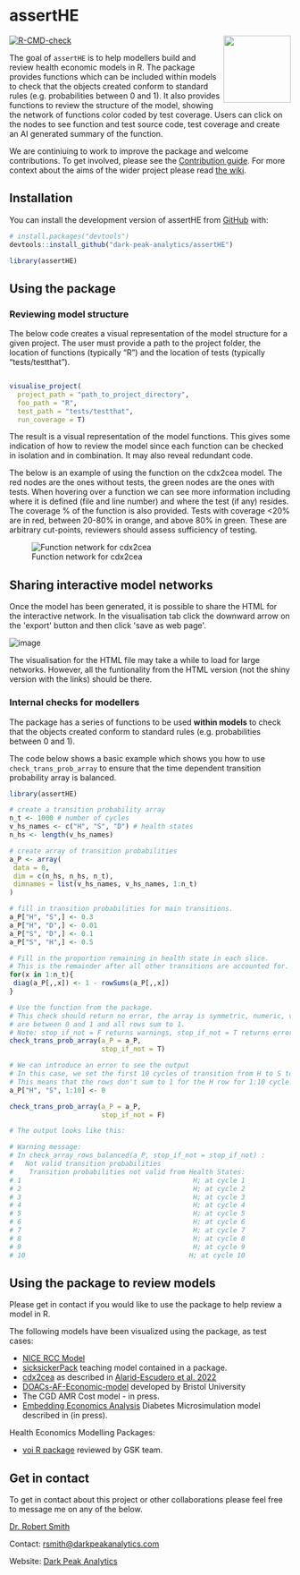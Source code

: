
<!-- README.md is generated from README.Rmd. Please edit that file 
You'll still need to render `README.Rmd` regularly, to keep `README.md` up-to-date. `devtools::build_readme()` is handy for this. 
-->

# assertHE

<div class="logos">

<img src="https://github.com/dark-peak-analytics/darkpeak/blob/main/man/figures/logo_concise.PNG?raw=true" width="120px" align="right">

</div>

<!-- badges: start -->

[![R-CMD-check](https://github.com/dark-peak-analytics/assertHE/actions/workflows/R-CMD-check.yaml/badge.svg)](https://github.com/dark-peak-analytics/assertHE/actions/workflows/R-CMD-check.yaml)

<!-- badges: end -->

The goal of `assertHE` is to help modellers build and review health
economic models in R. The package provides functions which can be
included within models to check that the objects created conform to
standard rules (e.g. probabilities between 0 and 1). It also provides
functions to review the structure of the model, showing the network of
functions color coded by test coverage. Users can click on the nodes to
see function and test source code, test coverage and create an AI
generated summary of the function.

We are continiuing to work to improve the package and welcome
contributions. To get involved, please see the [Contribution
guide](https://github.com/dark-peak-analytics/assertHE/blob/main/CONTRIBUTING.md).
For more context about the aims of the wider project please read [the
wiki](https://github.com/dark-peak-analytics/assertHE/wiki/assertHE:-an-R-package-to-improve-quality-assurance-of-health-economic-models).

## Installation

You can install the development version of assertHE from
[GitHub](https://github.com/) with:

``` r
# install.packages("devtools")
devtools::install_github("dark-peak-analytics/assertHE")

library(assertHE)
```

## Using the package

### Reviewing model structure

The below code creates a visual representation of the model structure
for a given project. The user must provide a path to the project folder,
the location of functions (typically “R”) and the location of tests
(typically “tests/testthat”).

``` r

visualise_project(
  project_path = "path_to_project_directory",
  foo_path = "R",
  test_path = "tests/testthat",
  run_coverage = T)
```

The result is a visual representation of the model functions. This gives
some indication of how to review the model since each function can be
checked in isolation and in combination. It may also reveal redundant
code.

The below is an example of using the function on the cdx2cea model. The
red nodes are the ones without tests, the green nodes are the ones with
tests. When hovering over a function we can see more information
including where it is defined (file and line number) and where the test
(if any) resides. The coverage % of the function is also provided. Tests
with coverage \<20% are in red, between 20-80% in orange, and above 80%
in green. These are arbitrary cut-points, reviewers should assess
sufficiency of testing.

<figure>
<img
src="https://github.com/dark-peak-analytics/assertHE/assets/41961614/0d330730-1e0b-40d9-b18b-b2ee14511cb6"
alt="Function network for cdx2cea" />
<figcaption aria-hidden="true">Function network for cdx2cea</figcaption>
</figure>

## Sharing interactive model networks

Once the model has been generated, it is possible to share the HTML for the 
interactive network. In the visualisation tab click the downward arrow on the
'export' button and then click 'save as web page'.

![image](https://github.com/dark-peak-analytics/assertHE/assets/41961614/3f0b46a7-d74f-432c-8628-2225a3533bec)

The visualisation for the HTML file may take a while to load for large networks. 
However, all the funtionality from the HTML version (not the shiny version with the links) should be there.

### Internal checks for modellers

The package has a series of functions to be used **within models** to
check that the objects created conform to standard rules
(e.g. probabilities between 0 and 1).

The code below shows a basic example which shows you how to use
`check_trans_prob_array` to ensure that the time dependent transition
probability array is balanced.

``` r
library(assertHE)

# create a transition probability array
n_t <- 1000 # number of cycles
v_hs_names <- c("H", "S", "D") # health states
n_hs <- length(v_hs_names)

# create array of transition probabilities
a_P <- array(
 data = 0,
 dim = c(n_hs, n_hs, n_t),
 dimnames = list(v_hs_names, v_hs_names, 1:n_t)
)

# fill in transition probabilities for main transitions.
a_P["H", "S",] <- 0.3
a_P["H", "D",] <- 0.01
a_P["S", "D",] <- 0.1
a_P["S", "H",] <- 0.5

# Fill in the proportion remaining in health state in each slice.
# This is the remainder after all other transitions are accounted for.
for(x in 1:n_t){
 diag(a_P[,,x]) <- 1 - rowSums(a_P[,,x])
}

# Use the function from the package.
# This check should return no error, the array is symmetric, numeric, values 
# are between 0 and 1 and all rows sum to 1.
# Note: stop_if_not = F returns warnings, stop_if_not = T returns errors.
check_trans_prob_array(a_P = a_P, 
                       stop_if_not = T)

# We can introduce an error to see the output
# In this case, we set the first 10 cycles of transition from H to S to 0.
# This means that the rows don't sum to 1 for the H row for 1:10 cycle.
a_P["H", "S", 1:10] <- 0

check_trans_prob_array(a_P = a_P, 
                       stop_if_not = F)

# The output looks like this:

# Warning message:
# In check_array_rows_balanced(a_P, stop_if_not = stop_if_not) :
#   Not valid transition probabilities
#    Transition probabilities not valid from Health States:
# 1                                           H; at cycle 1
# 2                                           H; at cycle 2
# 3                                           H; at cycle 3
# 4                                           H; at cycle 4
# 5                                           H; at cycle 5
# 6                                           H; at cycle 6
# 7                                           H; at cycle 7
# 8                                           H; at cycle 8
# 9                                           H; at cycle 9
# 10                                         H; at cycle 10
```

## Using the package to review models

Please get in contact if you would like to use the package to help
review a model in R.

The following models have been visualized using the package, as test
cases:  

- [NICE RCC Model](https://github.com/nice-digital/NICE-model-repo)  
- [sicksickerPack](https://github.com/dark-peak-analytics/sicksickerPack)
  teaching model contained in a package.  
- [cdx2cea](https://github.com/feralaes/cdx2cea) as described in
  [Alarid-Escudero et
  al. 2022](https://www.sciencedirect.com/science/article/pii/S1098301521017472)  
- [DOACs-AF-Economic-model](https://github.com/Bogdasayen/DOACs-AF-Economic-model)
  developed by Bristol University  
- The CGD AMR Cost model - in press.  
- [Embedding Economics
  Analysis](https://github.com/DanPollardSheff/Embedding-Economic-Analysis)
  Diabetes Microsimulation model described in (in press).

Health Economics Modelling Packages:
- [voi R package](https://cran.rstudio.com/web/packages/voi/index.html) reviewed by GSK team.

## Get in contact

To get in contact about this project or other collaborations please feel
free to message me on any of the below.

[Dr. Robert Smith](https://www.linkedin.com/in/robert-smith-53b28438)

Contact: <rsmith@darkpeakanalytics.com>

Website: [Dark Peak Analytics](https://www.darkpeakanalytics.com)
